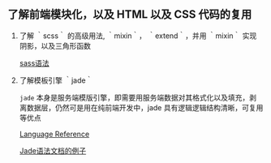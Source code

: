 ## 了解前端模块化，以及 HTML 以及 CSS 代码的复用

1. 了解 ｀scss｀ 的高级用法, ｀mixin｀， ｀extend｀，并用 ｀mixin｀ 实现阴影，以及三角形函数

    [sass语法](http://www.w3cplus.com/sassguide/syntax.html)

2. 了解模板引擎 ｀jade｀

    `jade` 本身是服务端模版引擎，即需要用服务端数据对其格式化以及填充，剥离数据层，仍然可是用在纯前端开发中，jade 具有逻辑逻辑结构清晰，可复用等优点

    [Language Reference](http://jade-lang.com/reference/)
    
    [Jade语法文档的例子](http://jade-syntax.coffee-js.org/)

